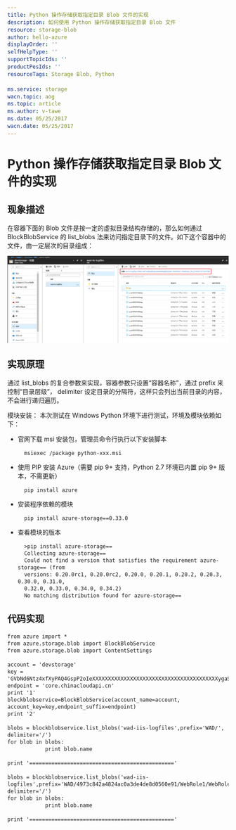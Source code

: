 ```yaml
---
title: Python 操作存储获取指定目录 Blob 文件的实现
description: 如何使用 Python 操作存储获取指定目录 Blob 文件
resource: storage-blob
author: hello-azure
displayOrder: ''
selfHelpType: ''
supportTopicIds: ''
productPesIds: ''
resourceTags: Storage Blob, Python

ms.service: storage
wacn.topic: aog
ms.topic: article
ms.author: v-tawe
ms.date: 05/25/2017
wacn.date: 05/25/2017
---
```


# Python 操作存储获取指定目录 Blob 文件的实现

## 现象描述

在容器下面的 Blob 文件是按一定的虚拟目录结构存储的，那么如何通过 BlockBlobService 的 list_blobs 法来访问指定目录下的文件。如下这个容器中的文件，由一定层次的目录组成：

![portal](./media/aog-storage-howto-get-specified-blob-with-python/portal.PNG)

## 实现原理

通过 list_blobs 的复合参数来实现，容器参数只设置“容器名称”，通过 prefix 来控制“目录层级”， delimiter 设定目录的分隔符，这样只会列出当前目录的内容，不会进行递归遍历。

模块安装：
本次测试在 Windows Python 环境下进行测试，环境及模块依赖如下：

- 官网下载 msi 安装包，管理员命令行执行以下安装脚本

        msiexec /package python-xxx.msi

- 使用 PIP 安装 Azure（需要 pip 9+ 支持，Python 2.7 环境已内置 pip 9+ 版本，不需更新）

        pip install azure

- 安装程序依赖的模块

        pip install azure-storage==0.33.0

- 查看模块的版本

        >pip install azure-storage==
        Collecting azure-storage==
        Could not find a version that satisfies the requirement azure-storage== (from
        versions: 0.20.0rc1, 0.20.0rc2, 0.20.0, 0.20.1, 0.20.2, 0.20.3, 0.30.0, 0.31.0,
        0.32.0, 0.33.0, 0.34.0, 0.34.2)
        No matching distribution found for azure-storage==

## 代码实现

    from azure import *
    from azure.storage.blob import BlockBlobService
    from azure.storage.blob import ContentSettings

    account = 'devstorage'
    key = 'GVbNd6Ntz4xfXyPAQ4GspP2oIeXXXXXXXXXXXXXXXXXXXXXXXXXXXXXXXXXXXXXXXXygaS2u+Yg=='
    endpoint = 'core.chinacloudapi.cn'
    print '1'
    blockblobservice=BlockBlobService(account_name=account, account_key=key,endpoint_suffix=endpoint)
    print '2'

    blobs = blockblobservice.list_blobs('wad-iis-logfiles',prefix='WAD/', delimiter='/')
    for blob in blobs:
                print blob.name

    print '=============================================='

    blobs = blockblobservice.list_blobs('wad-iis-logfiles',prefix='WAD/4973c842a4824ac0a3de4de8d0560e91/WebRole1/WebRole1_IN_0/W3SVC1273337584/', delimiter='/')
    for blob in blobs:
                print blob.name

    print '=============================================='
